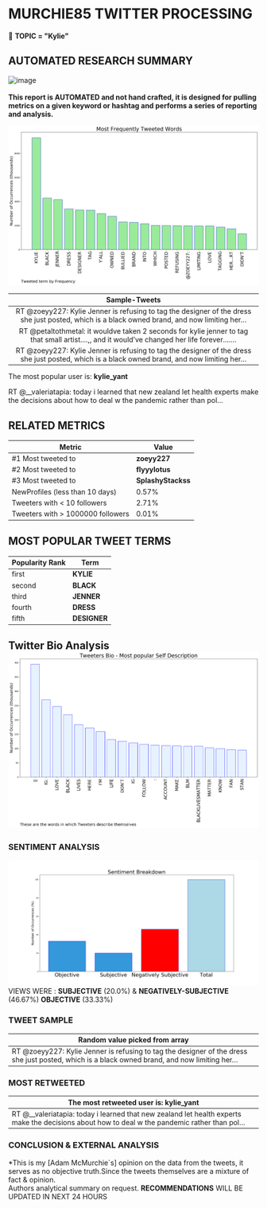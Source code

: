 # MURCHIE85 TWITTER PROCESSING 
&#x1F34E; **TOPIC = "Kylie"**

## AUTOMATED RESEARCH SUMMARY

![image](https://marketingplatform.google.com/about/static/images/gmp/analytics-smb-benefit.jpg)
<br></br>
<b> This report is AUTOMATED and not hand crafted, it is designed for pulling metrics on a given keyword or hashtag and performs a series of reporting and analysis.</b>



![image](TWEETS.png)



|                **Sample-Tweets**        |
| :-------------: |
| RT @zoeyy227: Kylie Jenner is refusing to tag the designer of the dress she just posted, which is a black owned brand, and now limiting her… |
| RT @petaltothmetal: it wouldve taken 2 seconds for kylie jenner to tag that small artist....,, and it would’ve changed her life forever....… |
| RT @zoeyy227: Kylie Jenner is refusing to tag the designer of the dress she just posted, which is a black owned brand, and now limiting her… |

The most popular user is: **kylie_yant**
<div class="alert alert-block alert-danger"> RT @__valeriatapia: today i learned that new zealand let health experts make the decisions about how to deal w the pandemic rather than pol…</div>

## RELATED METRICS<br>
| Metric | Value |
| ------------- | ------------- |
| #1 Most tweeted to  | **zoeyy227** |
| #2 Most tweeted to  | **flyyylotus** |
| #3 Most tweeted to  | **SplashyStackss** |
| NewProfiles (less than 10 days) | 0.57%  |
| Tweeters with < 10 followers  | 2.71%|
| Tweeters with > 1000000 followers  | 0.01%  |



## MOST POPULAR TWEET TERMS 


| Popularity Rank  | Term |
| ------------- | ------------- |
| first  | **KYLIE**  |
| second  | **BLACK**  |
| third  | **JENNER** |
| fourth  | **DRESS**  |
| fifth  | **DESIGNER**  |


## Twitter Bio Analysis![image](BIO.png)
### SENTIMENT ANALYSIS
![image](sentiment.png)
VIEWS WERE : **SUBJECTIVE**  (20.0%) & **NEGATIVELY-SUBJECTIVE** (46.67%) **OBJECTIVE** (33.33%)

### TWEET SAMPLE 
| Random value picked from array |
| ------------- |
|RT @zoeyy227: Kylie Jenner is refusing to tag the designer of the dress she just posted, which is a black owned brand, and now limiting her… |

### MOST RETWEETED 

| The most retweeted user is: **kylie_yant**  |
| ------------- |
| RT @__valeriatapia: today i learned that new zealand let health experts make the decisions about how to deal w the pandemic rather than pol… |

### CONCLUSION & EXTERNAL ANALYSIS

*This is my [Adam McMurchie`s] opinion on the data from the tweets, it serves as no objective truth.Since the tweets themselves are a mixture of fact & opinion.<br>
Authors analytical summary on request.
**RECOMMENDATIONS** WILL BE UPDATED IN NEXT  24 HOURS <br>